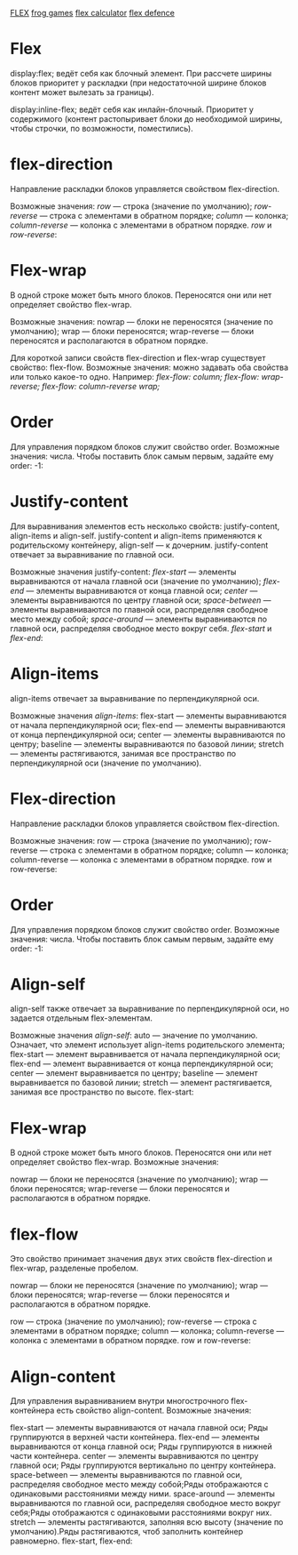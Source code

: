[FLEX](http://css.yoksel.ru/flexbox/#flex-direction)
[frog games](http://flexboxfroggy.com/#ru)
[flex calculator](https://www.flexulator.com/)
[flex defence](http://www.flexboxdefense.com/)

# Flex
display:flex; 
ведёт себя как блочный элемент. При рассчете ширины блоков приоритет у раскладки (при недостаточной ширине блоков контент может вылезать за границы).

display:inline-flex;
ведёт себя как инлайн-блочный. Приоритет у содержимого (контент растопыривает блоки до необходимой ширины, чтобы строчки, по возможности, поместились).

# flex-direction
Направление раскладки блоков управляется свойством flex-direction.

Возможные значения:
*row* — строка (значение по умолчанию);
*row-reverse* — строка с элементами в обратном порядке;
*column* — колонка;
*column-reverse* — колонка с элементами в обратном порядке.
*row* и *row-reverse*:

# Flex-wrap
В одной строке может быть много блоков. Переносятся они или нет определяет свойство flex-wrap.

Возможные значения:
nowrap — блоки не переносятся (значение по умолчанию);
wrap — блоки переносятся;
wrap-reverse — блоки переносятся и располагаются в обратном порядке.

Для короткой записи свойств flex-direction и flex-wrap существует свойство: flex-flow.
Возможные значения: можно задавать оба свойства или только какое-то одно. Например:
*flex-flow: column;*
*flex-flow: wrap-reverse;*
*flex-flow: column-reverse wrap;*

# Order
Для управления порядком блоков служит свойство order.
Возможные значения: числа. Чтобы поставить блок самым первым, задайте ему order: -1:

# Justify-content 
Для выравнивания элементов есть несколько свойств: justify-content, align-items и align-self.
justify-content и align-items применяются к родительскому контейнеру, align-self — к дочерним.
justify-content отвечает за выравнивание по главной оси.

Возможные значения justify-content:
*flex-start* — элементы выравниваются от начала главной оси (значение по умолчанию);
*flex-end* — элементы выравниваются от конца главной оси;
*center* — элементы выравниваются по центру главной оси;
*space-between* — элементы выравниваются по главной оси, распределяя свободное место между собой;
*space-around* — элементы выравниваются по главной оси, распределяя свободное место вокруг себя.
*flex-start* и *flex-end*:

# Align-items
align-items отвечает за выравнивание по перпендикулярной оси.

Возможные значения *align-items*:
flex-start — элементы выравниваются от начала перпендикулярной оси;
flex-end — элементы выравниваются от конца перпендикулярной оси;
center — элементы выравниваются по центру;
baseline — элементы выравниваются по базовой линии;
stretch — элементы растягиваются, занимая все пространство по перпендикулярной оси (значение по умолчанию).

# Flex-direction
Направление раскладки блоков управляется свойством flex-direction.

Возможные значения:
row — строка (значение по умолчанию);
row-reverse — строка с элементами в обратном порядке;
column — колонка;
column-reverse — колонка с элементами в обратном порядке.
row и row-reverse:

# Order 
Для управления порядком блоков служит свойство order.
Возможные значения: числа. Чтобы поставить блок самым первым, задайте ему order: -1:

# Align-self
align-self также отвечает за выравнивание по перпендикулярной оси, но задается отдельным flex-элементам.

Возможные значения *align-self*:
auto — значение по умолчанию. Означает, что элемент использует align-items родительского элемента;
flex-start — элемент выравнивается от начала перпендикулярной оси;
flex-end — элемент выравнивается от конца перпендикулярной оси;
center — элемент выравнивается по центру;
baseline — элемент выравнивается по базовой линии;
stretch — элемент растягивается, занимая все пространство по высоте.
flex-start:

# Flex-wrap
В одной строке может быть много блоков. Переносятся они или нет определяет свойство flex-wrap.
Возможные значения:

nowrap — блоки не переносятся (значение по умолчанию);
wrap — блоки переносятся;
wrap-reverse — блоки переносятся и располагаются в обратном порядке.

# flex-flow
Это свойство принимает значения двух этих свойств flex-direction и flex-wrap, разделеные пробелом.

nowrap — блоки не переносятся (значение по умолчанию);
wrap — блоки переносятся;
wrap-reverse — блоки переносятся и располагаются в обратном порядке.

row — строка (значение по умолчанию);
row-reverse — строка с элементами в обратном порядке;
column — колонка;
column-reverse — колонка с элементами в обратном порядке.
row и row-reverse:

# Align-content
Для управления выравниванием внутри многострочного flex-контейнера есть свойство align-content.
Возможные значения:

flex-start — элементы выравниваются от начала главной оси; Ряды группируются в верхней части контейнера.
flex-end — элементы выравниваются от конца главной оси; Ряды группируются в нижней части контейнера.
center — элементы выравниваются по центру главной оси; Ряды группируются вертикально по центру контейнера.
space-between — элементы выравниваются по главной оси, распределяя свободное место между собой;Ряды отображаются с одинаковыми расстояниями между ними.
space-around — элементы выравниваются по главной оси, распределяя свободное место вокруг себя;Ряды отображаются с одинаковыми расстояниями вокруг них.
stretch — элементы растягиваются, заполняя всю высоту (значение по умолчанию).Ряды растягиваются, чтоб заполнить контейнер равномерно.
flex-start, flex-end: